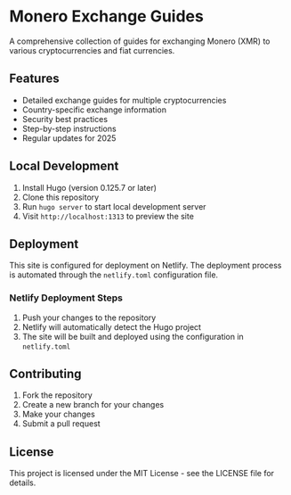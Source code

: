 # Monero Exchange Guides

A comprehensive collection of guides for exchanging Monero (XMR) to various cryptocurrencies and fiat currencies.

## Features

-   Detailed exchange guides for multiple cryptocurrencies
-   Country-specific exchange information
-   Security best practices
-   Step-by-step instructions
-   Regular updates for 2025

## Local Development

1. Install Hugo (version 0.125.7 or later)
2. Clone this repository
3. Run `hugo server` to start local development server
4. Visit `http://localhost:1313` to preview the site

## Deployment

This site is configured for deployment on Netlify. The deployment process is automated through the `netlify.toml` configuration file.

### Netlify Deployment Steps

1. Push your changes to the repository
2. Netlify will automatically detect the Hugo project
3. The site will be built and deployed using the configuration in `netlify.toml`

## Contributing

1. Fork the repository
2. Create a new branch for your changes
3. Make your changes
4. Submit a pull request

## License

This project is licensed under the MIT License - see the LICENSE file for details.
